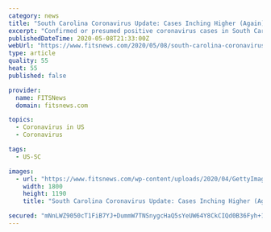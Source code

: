 ```yaml
---
category: news
title: "South Carolina Coronavirus Update: Cases Inching Higher (Again)"
excerpt: "Confirmed or presumed positive coronavirus cases in South Carolina remained at an elevated level for the second consecutive day on Friday – even as government officials announced additional steps to gradually reopen the shell-shocked Palmetto State economy early next week."
publishedDateTime: 2020-05-08T21:33:00Z
webUrl: "https://www.fitsnews.com/2020/05/08/south-carolina-coronavirus-update-cases-inching-higher-again/"
type: article
quality: 55
heat: 55
published: false

provider:
  name: FITSNews
  domain: fitsnews.com

topics:
  - Coronavirus in US
  - Coronavirus

tags:
  - US-SC

images:
  - url: "https://www.fitsnews.com/wp-content/uploads/2020/04/GettyImages-1207499154-e1587846558306.jpg"
    width: 1800
    height: 1190
    title: "South Carolina Coronavirus Update: Cases Inching Higher (Again)"

secured: "mNnLWZ9050cT1FiB7YJ+DummW7TNSnygcHaQ5sYeUW64Y8CkCIQd0B36Fyh+17uuuXBVPAklMrclqtng1UpgVcCZm87rWJ1qPk/Yk080Cpya0GnlbbgMrPXm4G3UeXT5Nl8mT4kFf5Kv2m3EU/HA/4kGZy8t8Ymq08LCixG0wYq0g85uLHTQFrPGelXGy8BYmYYQIy6D1X8ukPIIWaKDR1b9Ce3mYHVMc0ESpSVG07p6PRHnR4/ndXAZ+3lZnU01kSYDjhwcJ4mT5Qt5SfRj5hGa/O9Nerj+ADRwPSkxIWEUXhglLlEoUYhKyqRIGc14BDc1SmTYp6oGcgL1hKzZofMzLa6I13YIv7cel0WcpAUYJqAFF5YbfOeKo7OsL7ttm7SxQiqMaEcwO/KVeWHjNrU7bjn5rdw88LSyT5ZxrqDf/fIeApBj7CDAXoPVzIYzMoIF8W3RDBIwY2rzrUJ7a6SRMISk0FuqRLrzt23dpEk=;a79+SeOUcs4mNrQoajDZJg=="
---
```


